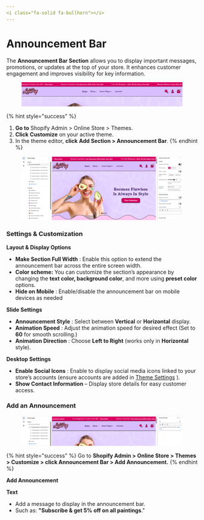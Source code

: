 ```yaml
---
<i class="fa-solid fa-bullhorn"></i>
---
```


# Announcement Bar

The **Announcement Bar Section** allows you to display important messages, promotions, or updates at the top of your store. It enhances customer engagement and improves visibility for key information.

<figure><img src="../.gitbook/assets/announcementbar.png" alt=""><figcaption></figcaption></figure>

{% hint style="success" %}
1. **Go to** Shopify Admin > Online Store > Themes.
2. **Click** **Customize** on your active theme.
3. In the theme editor, **click** **Add Section > Announcement Bar**.
{% endhint %}

<figure><img src="../.gitbook/assets/announcement.png" alt=""><figcaption></figcaption></figure>

### Settings & Customization

**Layout & Display Options**

* **Make Section Full Width** : Enable this option to extend the announcement bar across the entire screen width.
* **Color scheme:** You can customize the section’s appearance by changing the **text color, background color**, and more using **preset color** options.
* **Hide on Mobile** : Enable/disable the announcement bar on mobile devices as needed

**Slide Settings**

* **Announcement Style** : Select between **Vertical** or **Horizontal** display.
* **Animation Speed** : Adjust the animation speed for desired effect (Set to **60** for smooth scrolling.)
* **Animation Direction** : Choose **Left to Right** (works only in **Horizontal** style).

**Desktop Settings**

* **Enable Social Icons** : Enable to display social media icons linked to your store’s accounts (ensure accounts are added in [Theme Settings](../theme-settings/social-icon.md) ).
* **Show Contact Information** – Display store details for easy customer access.

### Add an Announcement

<figure><img src="../.gitbook/assets/bar-ann.png" alt=""><figcaption></figcaption></figure>

{% hint style="success" %}
Go to **Shopify Admin > Online Store > Themes > Customize > click Announcement Bar > Add Announcement.**
{% endhint %}

**Add Announcement**&#x20;

**Text**

* Add a message to display in the announcement bar.
* Such as: **"Subscribe & get 5% off on all paintings**."

